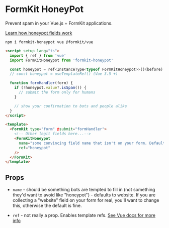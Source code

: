 # FormKit HoneyPot

Prevent spam in your Vue.js + FormKit applications.

[Learn how honeypot fields work](https://dev.to/felipperegazio/how-to-create-a-simple-honeypot-to-protect-your-web-forms-from-spammers--25n8)

```
npm i formkit-honeypot vue @formkit/vue
```

```html
<script setup lang="ts">
  import { ref } from 'vue'
  import FormKitHoneypot from 'formkit-honeypot'

  const honeypot = ref<InstanceType<typeof FormKitHoneypot>>()(before)
  // const honeypot = useTemplateRef() (Vue 3.5 +)

  function formHandler(form) {
    if (!honeypot.value?.isSpam()) {
      // submit the form only for humans
    }

    // show your confirmation to bots and people alike
  }
</script>

<template>
  <FormKit type="form" @submit="formHandler">
    <!-- Other legit fields here...-->
    <FormKitHoneypot
      name="some convincing field name that isn't on your form. Default is 'website'"
      ref="honeypot"
    />
  </FormKit>
</template>
```

## Props

- `name` - should be something bots are tempted to fill in (not something they'd want to avoid like "honeypot") - defaults to website. If you are collecting a "website" field on your form for real, you'll want to change this, otherwise the default is fine.

- `ref` - not really a prop. Enables template refs. [See Vue docs for more info](https://vuejs.org/guide/essentials/template-refs.html)
